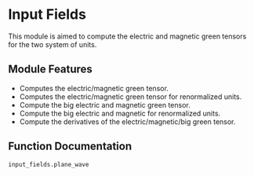 # Input Fields

This module is aimed to compute the electric and magnetic green tensors for the two system of units.

## Module Features
- Computes the electric/magnetic green tensor.
- Computes the electric/magnetic green tensor for renormalized units.
- Compute the big electric and magnetic green tensor.
- Compute the big electric and magnetic for renormalized units.
- Compute the derivatives of the electric/magnetic/big green tensor.
## Function Documentation
```@docs
input_fields.plane_wave
```